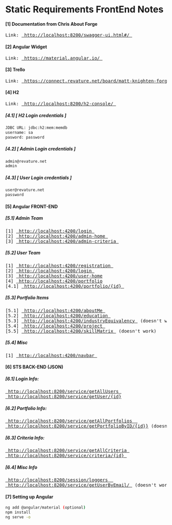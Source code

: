 # Static Requirements FrontEnd Notes

#### [1] Documentation from Chris About Forge
<pre>
Link: <a href="http://localhost:8200/swagger-ui.html#/"> http://localhost:8200/swagger-ui.html#/ </a>
</pre>

#### [2] Angular Widget
<pre>
Link: <a href="https://material.angular.io/"> https://material.angular.io/ </a>
</pre>

#### [3] Trello 
<pre>
Link: <a href="https://connect.revature.net/board/matt-knighten-forge-batch-889-1/section"> https://connect.revature.net/board/matt-knighten-forge-batch-889-1/section </a>
</pre>

#### [4] H2
<pre>
Link: <a href="http://localhost:8200/h2-console/"> http://localhost:8200/h2-console/ </a>
</pre>

##### [4.1] [ H2 Login credentials ]
```sh
JDBC URL: jdbc:h2:mem:memdb
username: sa
pasword: password
```

##### [4.2] [ Admin Login credentials ]
```sh
admin@revature.net
admin
```

##### [4.3] [ User Login credentials ]
```sh
user@revature.net
password
```

#### [5] Angular FRONT-END

##### [5.1] Admin Team
<pre>
[1] <a href="http://localhost:4200/login"> http://localhost:4200/login </a>
[2] <a href="http://localhost:4200/admin-home"> http://localhost:4200/admin-home </a>
[3] <a href="http://localhost:4200/admin-criteria"> http://localhost:4200/admin-criteria </a>
</pre>

##### [5.2] User Team
<pre>
[1] <a href="http://localhost:4200/registration"> http://localhost:4200/registration </a> 
[2] <a href="http://localhost:4200/login"> http://localhost:4200/login </a>
[3] <a href="http://localhost:4200/user-home"> http://localhost:4200/user-home</a>
[4] <a href="http://localhost:4200/portfolio/"> http://localhost:4200/portfolio</a>
[4.1] <a href="http://localhost:4200/portfolio/{id}"> http://localhost:4200/portfolio/{id} </a>
</pre>

##### [5.3] Portfolio Items
<pre>
[5.1] <a href="http://localhost:4200/project"> http://localhost:4200/aboutMe </a>
[5.2] <a href="http://localhost:4200/education"> http://localhost:4200/education </a>
[5.3] <a href="http://localhost:4200/industryEquivalency"> http://localhost:4200/industryEquivalency </a> (doesn't work)
[5.4] <a href="http://localhost:4200/project"> http://localhost:4200/project </a> 
[5.5] <a href="http://localhost:4200/skillMatrix"> http://localhost:4200/skillMatrix </a> (doesn't work)
</pre>

##### [5.4] Misc
<pre>
[1] <a href="http://localhost:4200/navbar"> http://localhost:4200/navbar </a>
</pre>

#### [6] STS BACK-END (JSON)

##### [6.1] Login Info:
<pre>
<a href="http://localhost:8200/service/getAllUsers"> http://localhost:8200/service/getAllUsers </a>
<a href="http://localhost:8200/service/getUser/{1}"> http://localhost:8200/service/getUser/{id}</a>
</pre>

##### [6.2] Portfolio Info:
<pre>
<a href="http://localhost:8200/service/getAllPortfolios"> http://localhost:8200/service/getAllPortfolios  </a>
<a href="http://localhost:8200/service/getPortfolioByID/{id}"> http://localhost:8200/service/getPortfolioByID/{id}}</a> (doesn't work)
</pre>

##### [6.3] Criteria Info:
<pre>
<a href="http://localhost:8200/service/getAllCriteria"> http://localhost:8200/service/getAllCriteria </a>
<a href="http://localhost:8200/service/criteria/{1}"> http://localhost:8200/service/criteria/{id} </a>
</pre>

##### [6.4]  Misc Info
<pre>
<a href="http://localhost:8200/session/loggers "> http://localhost:8200/session/loggers  </a>
<a href="http://localhost:8200/service/getUserByEmail/"> http://localhost:8200/service/getUserByEmail/ </a> (doesn't work)
</pre>

#### [7] Setting up Angular
 ```sh
ng add @angular/material (optional)
npm install
ng serve -o
 ```
